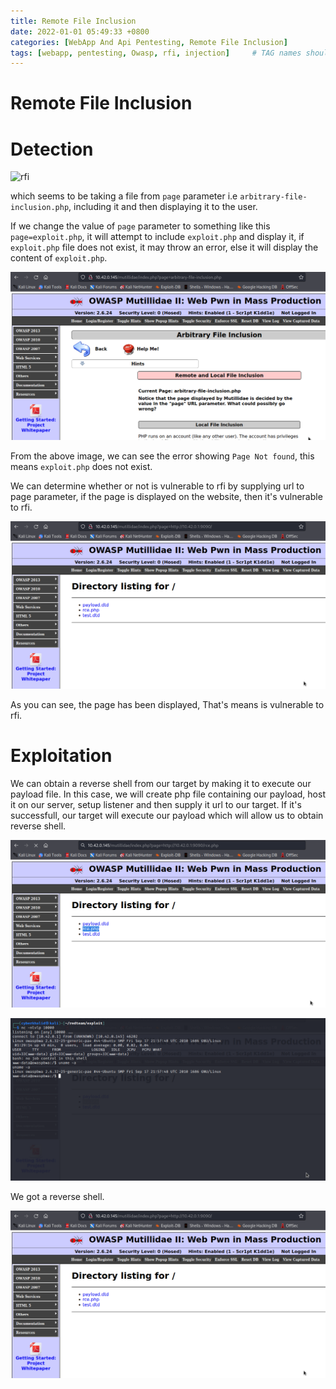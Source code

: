 ```yaml
---
title: Remote File Inclusion
date: 2022-01-01 05:49:33 +0800
categories: [WebApp And Api Pentesting, Remote File Inclusion]
tags: [webapp, pentesting, Owasp, rfi, injection]     # TAG names should always be lowercase
---
```


# Remote File Inclusion

# Detection

![rfi](https://raw.githubusercontent.com/cyberkhalid/cyberkhalid.github.io/main/assets/img/ipentest/rfi0.png)

which seems to be taking a file from `page` parameter i.e `arbitrary-file-inclusion.php`, including it and then displaying it to the user. 

If we change the value of `page` parameter to something like this `page=exploit.php`, it will attempt to include `exploit.php` and display it, if `exploit.php` file does not exist, it may throw an error, else it will display the content of `exploit.php`.

![rfi](https://raw.githubusercontent.com/cyberkhalid/cyberkhalid.github.io/main/assets/img/ipentest/rfi1.png)

From the above image, we can see the error showing `Page Not found`, this means `exploit.php` does not exist.

We can determine whether or not is vulnerable to rfi by supplying url to page parameter, if the page is displayed on the website, then it's vulnerable to rfi.

![rfi](https://raw.githubusercontent.com/cyberkhalid/cyberkhalid.github.io/main/assets/img/ipentest/rfi4.png)

As you can see, the page has been displayed, That's means is vulnerable to rfi.

# Exploitation

We can obtain a reverse shell from our target by making it to execute our payload file. In this case, we will create php file containing our payload, host it on our server, setup listener and then supply it url to our target. If it's successfull, our target will execute our payload which will allow us to obtain reverse shell.

![rfi](https://raw.githubusercontent.com/cyberkhalid/cyberkhalid.github.io/main/assets/img/ipentest/rfi5.png)

![rfi](https://raw.githubusercontent.com/cyberkhalid/cyberkhalid.github.io/main/assets/img/ipentest/rfi6.png)

We got a reverse shell.

 

![rfi](https://raw.githubusercontent.com/cyberkhalid/cyberkhalid.github.io/main/assets/img/ipentest/rfi4.png)
